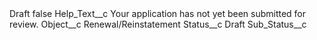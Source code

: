 <?xml version="1.0" encoding="UTF-8"?>
<CustomMetadata xmlns="http://soap.sforce.com/2006/04/metadata" xmlns:xsi="http://www.w3.org/2001/XMLSchema-instance" xmlns:xsd="http://www.w3.org/2001/XMLSchema">
    <label>Draft</label>
    <protected>false</protected>
    <values>
        <field>Help_Text__c</field>
        <value xsi:type="xsd:string">Your application has not yet been submitted for review.</value>
    </values>
    <values>
        <field>Object__c</field>
        <value xsi:type="xsd:string">Renewal/Reinstatement</value>
    </values>
    <values>
        <field>Status__c</field>
        <value xsi:type="xsd:string">Draft</value>
    </values>
    <values>
        <field>Sub_Status__c</field>
        <value xsi:nil="true"/>
    </values>
</CustomMetadata>

